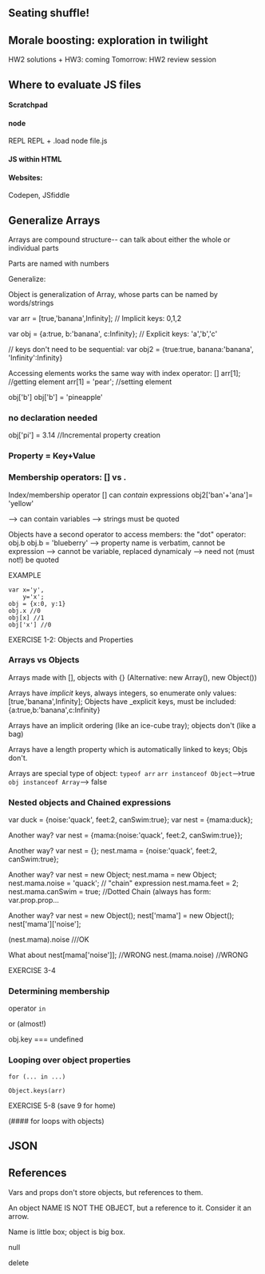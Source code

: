 ## Seating shuffle!

## Morale boosting: exploration in twilight

HW2 solutions + HW3: coming
Tomorrow: HW2 review session


## Where to evaluate JS files

#### Scratchpad

#### node

REPL
REPL + .load
node file.js


#### JS within HTML

#### Websites:
Codepen, JSfiddle


## Generalize Arrays

Arrays are compound structure--
can talk about either the whole or individual parts

Parts are named with numbers

Generalize:

Object is generalization of Array, whose parts can be named by words/strings

var arr = [true,'banana',Infinity];
// Implicit keys: 0,1,2

var obj = {a:true, b:'banana', c:Infinity};
// Explicit keys: 'a','b','c'

// keys don't need to be sequential:
var obj2 = {true:true, banana:'banana', 'Infinity':Infinity}


Accessing elements works the same way with index operator: []
arr[1];  //getting element
arr[1] = 'pear';  //setting element

obj['b']
obj['b'] = 'pineapple' 


### no declaration needed
obj['pi'] = 3.14  //Incremental property creation


### Property = Key+Value


### Membership operators: [] vs .

Index/membership operator [] can _contain_ expressions
obj2['ban'+'ana']= 'yellow'

--> can contain variables
--> strings must be quoted


Objects have a second operator to access members: the "dot" operator:
obj.b
obj.b = 'blueberry'
--> property name is verbatim, cannot be expression
--> cannot be variable, replaced dynamicaly
--> need not (must not!) be quoted


EXAMPLE
```
var x='y',
	y='x';
obj = {x:0, y:1}
obj.x //0
obj[x] //1
obj['x'] //0
```


EXERCISE 1-2: Objects and Properties


### Arrays vs Objects

Arrays made with [], objects with {}
(Alternative: new Array(), new Object())

Arrays have _implicit_ keys, always integers, so enumerate only values: [true,'banana',Infinity];
Objects have _explicit keys, must be included: {a:true,b:'banana',c:Infinity}

Arrays have an implicit ordering (like an ice-cube tray); objects don't (like a bag)

Arrays have a length property which is automatically linked to keys; Objs don't.


Arrays are special type of object:
`typeof arr`
`arr instanceof Object`-->true
`obj instanceof Array`--> false



### Nested objects and Chained expressions

var duck = {noise:'quack', feet:2, canSwim:true};
var nest = {mama:duck};

Another way?
var nest = {mama:{noise:'quack', feet:2, canSwim:true}};


Another way?
var nest = {};
nest.mama = {noise:'quack', feet:2, canSwim:true};

Another way?
var nest = new Object;
nest.mama = new Object;
nest.mama.noise = 'quack'; // "chain" expression
nest.mama.feet = 2;
nest.mama.canSwim = true;
//Dotted Chain (always has form: var.prop.prop...


Another way?
var nest = new Object();
nest['mama'] = new Object();
nest['mama']['noise'];

(nest.mama).noise ///OK

What about
nest[mama['noise']]; //WRONG
nest.(mama.noise) //WRONG


EXERCISE 3-4


### Determining membership

operator `in`

or (almost!)

obj.key === undefined

### Looping over object properties

`for (... in ...)`

`Object.keys(arr)`


EXERCISE 5-8 (save 9 for home)


(#### for loops with objects)


## JSON

## References

Vars and props don't store objects, but references to them.

An object NAME IS NOT THE OBJECT, but a reference to it.  Consider it an arrow.

Name is little box; object is big box.

null

delete


